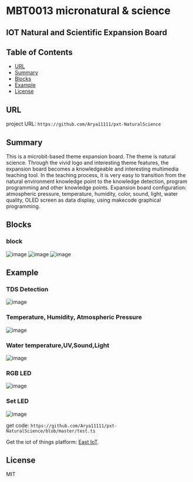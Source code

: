 # MBT0013 micronatural & science 

IOT Natural and Scientific Expansion Board
---------------------------------------------------------

## Table of Contents

* [URL](#url)
* [Summary](#summary)
* [Blocks](#blocks)
* [Example](#example)
* [License](#license)

## URL
project URL: ```https://github.com/Arya11111/pxt-NaturalScience```

## Summary
This is a microbit-based theme expansion board. The theme is natural science. Through the vivid logo and interesting theme features, the expansion board becomes a knowledgeable and interesting multimedia teaching tool. In the teaching process, it is very easy to transition from the natural environment knowledge point to the knowledge detection, program programming and other knowledge points.
Expansion board configuration: atmospheric pressure, temperature, humidity, color, sound, light, water quality, OLED screen as data display, using makecode graphical programming.

## Blocks

### block
![image](https://github.com/Arya11111/pxt-NaturalScience/blob/master/image/MBT0013_blok1.png)
![image](https://github.com/Arya11111/pxt-NaturalScience/blob/master/image/MBT0013_block2.png)
![image](https://github.com/Arya11111/pxt-NaturalScience/blob/master/image/MBT0013_block3.png)


## Example

### TDS Detection
![image](https://github.com/Arya11111/pxt-NaturalScience/blob/master/image/TDS.png)
### Temperature, Humidity, Atmospheric Pressure
![image](https://github.com/Arya11111/pxt-NaturalScience/blob/master/image/BME280.png)
### Water temperature,UV,Sound,Light
![image](https://github.com/Arya11111/pxt-NaturalScience/blob/master/image/params.png)
### RGB LED
![image](https://github.com/Arya11111/pxt-NaturalScience/blob/master/image/TCS.png)
### Set LED
![image](https://github.com/Arya11111/pxt-NaturalScience/blob/master/image/LED.png)

get code: ```https://github.com/Arya11111/pxt-NaturalScience/blob/master/test.ts```

Get the iot of things platform: [East IoT](http://iot.dfrobot.com.cn/).

## License

MIT


